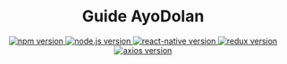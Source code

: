 <h1 align="center">Guide AyoDolan</h1>

<div align="center">
  <a href="#">
    <img src="https://img.shields.io/badge/npm-6.9.2-brightgreen.svg?style=flat-square" alt="npm version">
  </a>
  <a href="#">
    <img src="https://img.shields.io/badge/node.js-10.15.2-blue.svg?style=flat-square" alt="node.js version">
  </a>
  <a href="#">
    <img src="https://img.shields.io/badge/react--native-0.59.9-green.svg?style=flat-square" alt="react-native version">
  </a>
  <a href="#">
    <img src="https://img.shields.io/badge/redux-4.0.4-informational.svg?style=flat-square" alt="redux version">
  </a>
  <a href="#">
    <img src="https://img.shields.io/badge/firebase-6.3.1-9cf.svg?style=flat-square" alt="axios version">
  </a>
</div>
